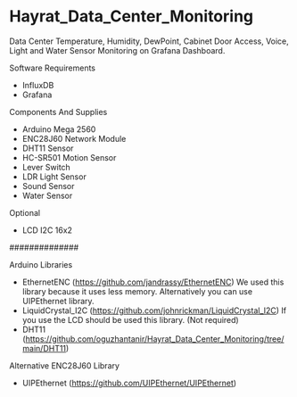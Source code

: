 # Hayrat_Data_Center_Monitoring
Data Center Temperature, Humidity, DewPoint, Cabinet Door Access, Voice, Light and Water Sensor Monitoring on Grafana Dashboard.

Software Requirements
- InfluxDB
- Grafana

Components And Supplies
- Arduino Mega 2560
- ENC28J60 Network Module
- DHT11 Sensor
- HC-SR501 Motion Sensor
- Lever Switch
- LDR Light Sensor
- Sound Sensor
- Water Sensor

Optional
- LCD I2C 16x2

##############

Arduino Libraries
- EthernetENC (https://github.com/jandrassy/EthernetENC) We used this library because it uses less memory. Alternatively you can use UIPEthernet library.
- LiquidCrystal_I2C (https://github.com/johnrickman/LiquidCrystal_I2C) If you use the LCD should be used this library. (Not required)
- DHT11 (https://github.com/oguzhantanir/Hayrat_Data_Center_Monitoring/tree/main/DHT11)

Alternative ENC28J60 Library
- UIPEthernet (https://github.com/UIPEthernet/UIPEthernet)
